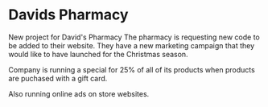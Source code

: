 # Davids Pharmacy
New project for David's Pharmacy
The pharmacy is requesting new code to be added to their website. They have a new marketing campaign that they would like to have launched for the Christmas season. 



Company is running a special for 25% of all of its products when products are puchased with a gift card. 


Also running online ads on store websites.
